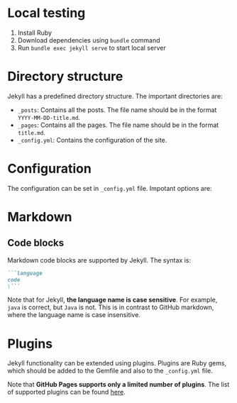 # Local testing

1. Install Ruby
2. Download dependencies using `bundle` command
3. Run `bundle exec jekyll serve` to start local server

# Directory structure
Jekyll has a predefined directory structure. The important directories are:

- `_posts`: Contains all the posts. The file name should be in the format `YYYY-MM-DD-title.md`.
- `_pages`: Contains all the pages. The file name should be in the format `title.md`.
- `_config.yml`: Contains the configuration of the site.

# Configuration
The configuration can be set in `_config.yml` file. Impotant options are:

# Markdown
## Code blocks
Markdown code blocks are supported by Jekyll. The syntax is:
~~~markdown
```language
code
\```
~~~
Note that for Jekyll, **the language name is case sensitive**. For example, `java` is correct, but `Java` is not. This is in contrast to GitHub markdown, where the language name is case insensitive.


# Plugins
Jekyll functionality can be extended using plugins. Plugins are Ruby gems, which should be added to the Gemfile and also to the `_config.yml` file.

Note that **GitHub Pages supports only a limited number of plugins**. The list of supported plugins can be found [here](https://pages.github.com/versions/).